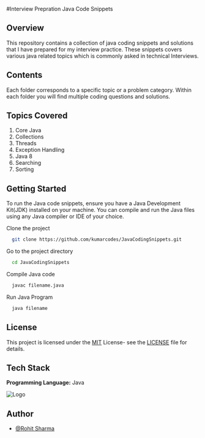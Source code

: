 
#Interview Prepration Java Code Snippets






## Overview

This repository contains a collection of java coding snippets and solutions that I have prepared for my interview practice. These snippets covers various java related topics which is commonly asked in 
technical Interviews.

## Contents

Each folder corresponds to a specific topic or a problem category.
Within each folder you will find multiple coding questions and solutions.

## Topics Covered

1. Core Java
2. Collections
3. Threads
4. Exception Handling
5. Java 8
6. Searching
7. Sorting
## Getting Started

To run the Java code snippets, ensure you have a Java Development Kit(JDK) installed on your machine. You can compile and run the Java files using any Java compiler or IDE of your choice.

Clone the project

```bash
  git clone https://github.com/kumarcodes/JavaCodingSnippets.git
```

Go to the project directory

```bash
  cd JavaCodingSnippets
```

Compile Java code

```bash
  javac filename.java
```

Run Java Program

```bash
  java filename
```



## License
This project is licensed under the
[MIT](https://choosealicense.com/licenses/mit/)
License- see the [LICENSE](https://choosealicense.com/licenses/mit/) file for details.

## Tech Stack

**Programming Language:** Java




![Logo](https://1000logos.net/wp-content/uploads/2020/09/Java-Logo.png)


## Author

- [@Rohit Sharma](https://www.github.com/kumarcodes)

